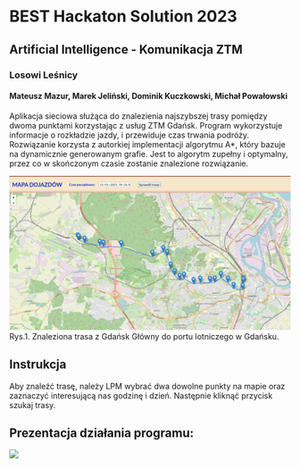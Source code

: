 # BEST Hackaton Solution 2023

## Artificial Intelligence - Komunikacja ZTM

### Losowi Leśnicy
####  Mateusz Mazur, Marek Jeliński, Dominik Kuczkowski, Michał Powałowski

Aplikacja sieciowa służąca do znalezienia najszybszej trasy pomiędzy dwoma punktami korzystając z usług ZTM Gdańsk. Program wykorzystuje informacje o rozkładzie jazdy, i przewiduje czas trwania podróży. Rozwiązanie korzysta z autorkiej implementacji algorytmu A*, który bazuje na dynamicznie generowanym grafie. Jest to algorytm zupełny i optymalny, przez co w skończonym czasie zostanie znalezione rozwiązanie. 

![](https://github.com/Mazurel/PG-Hackaton-2023/blob/main/Images/mapa.png)
Rys.1. Znaleziona trasa z Gdańsk Główny do portu lotniczego w Gdańsku.

## Instrukcja

Aby znaleźć trasę, należy LPM wybrać dwa dowolne punkty na mapie oraz zaznaczyć interesującą nas godzinę i dzień. Następnie kliknąć przycisk szukaj trasy.  


## Prezentacja działania programu:
![](https://github.com/Mazurel/PG-Hackaton-2023/blob/main/Images/prezentacja.gif)


